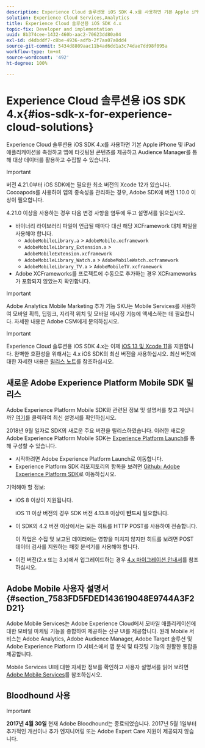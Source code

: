 ```yaml
---
description: Experience Cloud 솔루션용 iOS SDK 4.x를 사용하면 기본 Apple iPhone 및 iPad 애플리케이션을 측정하고 앱에 타깃팅된 콘텐츠를 제공하고 Audience Manager를 통해 대상 데이터를 활용하고 수집할 수 있습니다.
solution: Experience Cloud Services,Analytics
title: Experience Cloud 솔루션용 iOS SDK 4.x
topic-fix: Developer and implementation
uuid: 8b374cee-1432-460b-aac2-70623dd80a04
exl-id: d4dbddf7-c8be-4936-adfb-2f7aa07a0dd4
source-git-commit: 5434d8809aac11b4ad6dd1a3c74dae7dd98f095a
workflow-type: tm+mt
source-wordcount: '492'
ht-degree: 100%

---
```


# Experience Cloud 솔루션용 iOS SDK 4.x{#ios-sdk-x-for-experience-cloud-solutions}

Experience Cloud 솔루션용 iOS SDK 4.x를 사용하면 기본 Apple iPhone 및 iPad 애플리케이션을 측정하고 앱에 타깃팅된 콘텐츠를 제공하고 Audience Manager를 통해 대상 데이터를 활용하고 수집할 수 있습니다.

>[!IMPORTANT]
>
>버전 4.21.0부터 iOS SDK에는 필요한 최소 버전의 Xcode 12가 있습니다. Cocoapods를 사용하여 앱의 종속성을 관리하는 경우, Adobe SDK에 버전 1.10.0 이상이 필요합니다.

4.21.0 이상을 사용하는 경우 다음 변경 사항을 염두에 두고 설명서를 읽으십시오.

* 바이너리 라이브러리 파일이 언급될 때마다 대신 해당 XCFramework 대체 파일을 사용해야 합니다.
   * `AdobeMobileLibrary.a` > `AdobeMobile.xcframework`
   * `AdobeMobileLibrary_Extension.a` > `AdobeMobileExtension.xcframework`
   * `AdobeMobileLibrary_Watch.a` > `AdobeMobileWatch.xcframework`
   * `AdobeMobileLibrary_TV.a` > `AdobeMobileTV.xcframework`
* Adobe XCFrameworks를 프로젝트에 수동으로 추가하는 경우 XCFrameworks가 포함되지 않았는지 확인합니다.

>[!IMPORTANT]
>
>Adobe Analytics Mobile Marketing 추가 기능 SKU는 Mobile Services를 사용하여 모바일 획득, 딥링크, 지리적 위치 및 모바일 메시징 기능에 액세스하는 데 필요합니다. 자세한 내용은 Adobe CSM에게 문의하십시오.

>[!IMPORTANT]
>
>Experience Cloud 솔루션용 iOS SDK 4.x는 이제 [iOS 13 및 Xcode 11](https://developer.apple.com/ios/)을 지원합니다. 완벽한 호환성을 위해서는 4.x iOS SDK의 최신 버전을 사용하십시오. 최신 버전에 대한 자세한 내용은 [릴리스 노트](/help/ios/rel-notes.md)를 참조하십시오.

## 새로운 Adobe Experience Platform Mobile SDK 릴리스

Adobe Experience Platform Mobile SDK와 관련된 정보 및 설명서를 찾고 계십니까? [여기](https://aep-sdks.gitbook.io/docs/)를 클릭하여 최신 설명서를 확인하십시오.

2018년 9월 일자로 SDK의 새로운 주요 버전을 릴리스하였습니다. 이러한 새로운 Adobe Experience Platform Mobile SDK는 [Experience Platform Launch](https://www.adobe.com/kr/experience-platform/launch.html)를 통해 구성할 수 있습니다.

* 시작하려면 Adobe Experience Platform Launch로 이동합니다.
* Experience Platform SDK 리포지토리의 항목을 보려면 [Github: Adobe Experience Platform SDK](https://github.com/Adobe-Marketing-Cloud/acp-sdks)로 이동하십시오.

기억해야 할 정보:

* iOS 8 이상이 지원됩니다.

   iOS 11 이상 버전의 경우 SDK 버전 4.13.8 이상이 **반드시** 필요합니다.

* 이 SDK의 4.2 버전 이상에서는 모든 히트를 HTTP POST를 사용하여 전송합니다.

   이 작업은 수집 및 보고된 데이터에는 영향을 미치지 않지만 히트를 보려면 POST 데이터 검사를 지원하는 패킷 분석기를 사용해야 합니다.

* 이전 버전(2.x 또는 3.x)에서 업그레이드하는 경우 [4.x 마이그레이션 안내서](/help/ios/getting-started/migration-v3.md)를 참조하십시오.

## Adobe Mobile 사용자 설명서 {#section_7583FD5FDED143619048E9744A3F2D21}

Adobe Mobile Services는 Adobe Experience Cloud에서 모바일 애플리케이션에 대한 모바일 마케팅 기능을 종합하여 제공하는 신규 UI를 제공합니다. 원래 Mobile 서비스는 Adobe Analytics, Adobe Audience Manager, Adobe Target 솔루션 및 Adobe Experience Platform ID 서비스에서 앱 분석 및 타깃팅 기능의 원활한 통합을 제공합니다.

Mobile Services UI에 대한 자세한 정보를 확인하고 사용자 설명서를 읽어 보려면 [Adobe Mobile Services](/help/using/home.md)를 참조하십시오.

## Bloodhound 사용

>[!IMPORTANT]
>
>**2017년 4월 30일** 현재 Adobe Bloodhound는 종료되었습니다. 2017년 5월 1일부터 추가적인 개선이나 추가 엔지니어링 또는 Adobe Expert Care 지원이 제공되지 않습니다.
